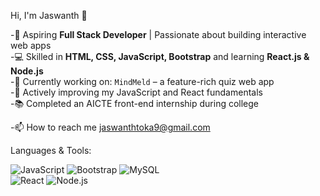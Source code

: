 Hi, I'm Jaswanth 👋

-🌱 Aspiring **Full Stack Developer** | Passionate about building interactive web apps  
-💻 Skilled in **HTML, CSS, JavaScript, Bootstrap** and learning **React.js & Node.js**  
-🎯 Currently working on: `MindMeld` – a feature-rich quiz web app  
-🚀 Actively improving my JavaScript and React fundamentals  
-📚 Completed an AICTE front-end internship during college 

-📫 How to reach me [jaswanthtoka9@gmail.com](mailto:jaswanthtoka9@gmail.com)


Languages & Tools:

![JavaScript](https://img.shields.io/badge/JavaScript-F7DF1E?style=flat&logo=javascript&logoColor=black)   ![Bootstrap](https://img.shields.io/badge/Bootstrap-7952B3?style=flat&logo=bootstrap&logoColor=white) ![MySQL](https://img.shields.io/badge/MySQL-4479A1?style=flat&logo=mysql&logoColor=white)  
![React](https://img.shields.io/badge/React-61DAFB?style=flat&logo=react&logoColor=black)  ![Node.js](https://img.shields.io/badge/Node.js-339933?style=flat&logo=node.js&logoColor=white)
